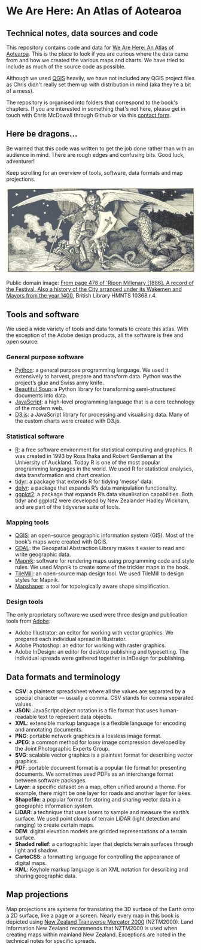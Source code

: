 # We Are Here: An Atlas of Aotearoa
## Technical notes, data sources and code

This repository contains code and data for [We Are Here: An Atlas of Aotearoa](https://www.masseypress.ac.nz/books/we-are-here/). This is the place to look if you are curious where the data came from and how we created the various maps and charts. We have tried to include as much of the source code as possible.

Although we used [QGIS](https://qgis.org/en/site/) heavily, we have not included any QGIS project files as Chris didn't really set them up with distribution in mind (aka they're a bit of a mess).

The repository is organised into folders that correspond to the book's chapters. If you are interested in something that's not here, please get in touch with Chris McDowall through Github or via this [contact form](https://fogonwater.com/).

## Here be dragons...

Be warned that this code was written to get the job done rather than with an audience in mind. There are rough edges and confusing bits. Good luck, adventurer!

Keep scrolling for an overview of tools, software, data formats and map projections.

![Angel and dragon](dragon_angel.jpg)

Public domain image: [From page 478 of 'Ripon Millenary [1886]. A record of the Festival. Also a history of the City arranged under its Wakemen and Mayors from the year 1400](https://www.flickr.com/photos/britishlibrary/11301297315/in/gallery-141992302@N07-72157676374914694/), British Library HMNTS 10368.r.4.

## Tools and software

We used a wide variety of tools and data formats to create this atlas. With the exception of the Adobe design products, all the software is free and open source.

### General purpose software

- [Python](https://www.python.org/): a general purpose programming language. We used it extensively to harvest, prepare and transform data. Python was the project’s glue and Swiss army knife.
- [Beautiful Soup](https://www.crummy.com/software/BeautifulSoup/bs4/doc/): a Python library for transforming semi-structured documents into data.
- [JavaScript](https://en.wikipedia.org/wiki/JavaScript): a high-level programming language that is a core technology of the modern web.
- [D3.js](https://d3js.org): a JavaScript library for processing and visualising data. Many of the custom charts were created with D3.js.

### Statistical software

- [R](https://www.r-project.org/): a free software environment for statistical computing and graphics. R was created in 1993 by Ross Ihaka and Robert Gentleman at the University of Auckland. Today R is one of the most popular programming languages in the world. We used R for statistical analyses, data transformation and chart creation.
- [tidyr](https://tidyr.tidyverse.org/): a package that extends R for tidying 'messy' data.
- [dplyr](https://dplyr.tidyverse.org/): a package that expands R’s data manipulation functionality.
- [ggplot2](https://ggplot2.tidyverse.org/): a package that expands R’s data visualisation capabilities. Both tidyr and ggplot2 were developed by New Zealander Hadley Wickham, and are part of the tidyverse suite of tools.

### Mapping tools

- [QGIS](https://qgis.org/en/site/): an open-source geographic information system (GIS). Most of the book’s maps were created with QGIS.
- [GDAL](https://gdal.org/): the Geospatial Abstraction Library makes it easier to read and write geographic data.
- [Mapnik](https://mapnik.org/): software for rendering maps using programming code and style rules. We used Mapnik to create some of the trickier maps in the book.
- [TileMill](https://tilemill-project.github.io/tilemill/): an open-source map design tool. We used TileMill to design styles for Mapnik.
- [Mapshaper](https://mapshaper.org/): a tool for topologically aware shape simplification.

### Design tools

The only proprietary software we used were three design and publication tools from [Adobe](https://www.adobe.com/): 

- Adobe Illustrator: an editor for working with vector graphics. We prepared each individual spread in Illustrator.
- Adobe Photoshop: an editor for working with raster graphics.
- Adobe InDesign: an editor for desktop publishing and typesetting. The individual spreads were gathered together in InDesign for publishing. 



## Data formats and terminology

- **CSV**: a plaintext spreadsheet where all the values are separated by a special character — usually a comma. CSV stands for comma separated values.
- **JSON**: JavaScript object notation is a file format that uses human-readable text to represent data objects.
- **XML**: extensible markup language is a flexible language for encoding and annotating documents.
- **PNG**: portable network graphics is a lossless image format.
- **JPEG**: a common method for lossy image compression developed by the Joint Photographic Experts Group.
- **SVG**: scalable vector graphics is a plaintext format for describing vector graphics.
- **PDF**: portable document format is a popular file format for presenting documents. We sometimes used PDFs as an interchange format between software packages.
- **Layer**: a specific dataset on a map, often unified around a theme. For example, there might be one layer for roads and another layer for lakes.
- **Shapefile**: a popular format for storing and sharing vector data in a geographic information system.
- **LiDAR**: a technique that uses lasers to sample and measure the earth’s surface. We used point clouds of terrain LiDAR (light detection and ranging) to create certain maps.
- **DEM**: digital elevation models are gridded representations of a terrain surface.
- **Shaded relief**: a cartographic layer that depicts terrain surfaces through light and shadow.
- **CartoCSS**: a formatting language for controlling the appearance of digital maps.
- **KML**: Keyhole markup language is an XML notation for describing and sharing geographic data.

## Map projections

Map projections are systems for translating the 3D surface of the Earth onto a 2D surface, like a page or a screen. Nearly every map in this book is depicted using [New Zealand Transverse Mercator 2000](https://www.linz.govt.nz/data/geodetic-system/datums-projections-and-heights/projections/new-zealand-transverse-mercator-2000) (NZTM2000). Land Information New Zealand recommends that NZTM2000 is used when creating maps within mainland New Zealand. Exceptions are noted in the technical notes for specific spreads. 
